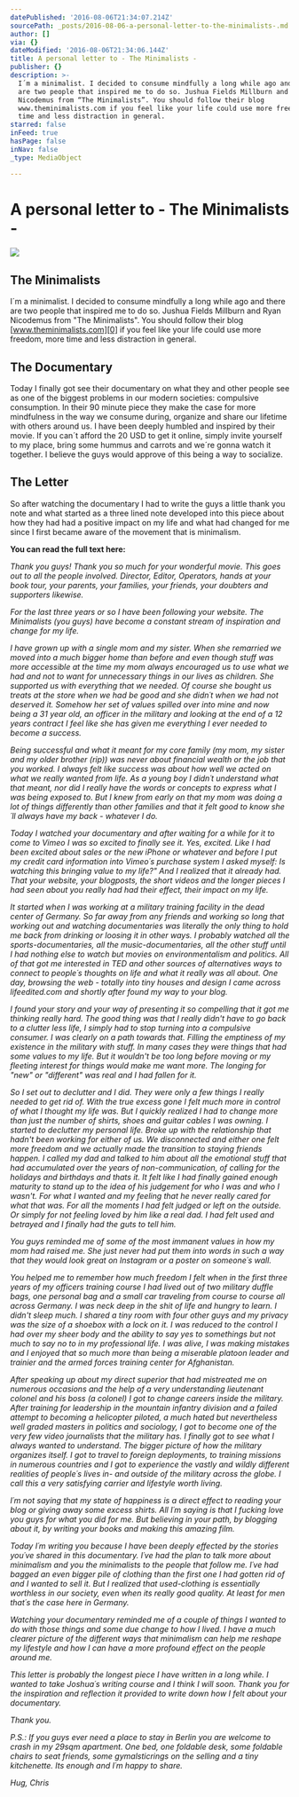 ```yaml
---
datePublished: '2016-08-06T21:34:07.214Z'
sourcePath: _posts/2016-08-06-a-personal-letter-to-the-minimalists-.md
author: []
via: {}
dateModified: '2016-08-06T21:34:06.144Z'
title: A personal letter to - The Minimalists -
publisher: {}
description: >-
  I´m a minimalist. I decided to consume mindfully a long while ago and there
  are two people that inspired me to do so. Jushua Fields Millburn and Ryan
  Nicodemus from “The Minimalists”. You should follow their blog
  www.theminimalists.com if you feel like your life could use more freedom, more
  time and less distraction in general.
starred: false
inFeed: true
hasPage: false
inNav: false
_type: MediaObject

---
```

# A personal letter to - The Minimalists -
![](https://the-grid-user-content.s3-us-west-2.amazonaws.com/7f973e57-e0df-411f-9dff-9f5a43aa9201.jpg)

## **T**he Minimalists

I´m a minimalist. I decided to consume mindfully a long while ago and there are two people that inspired me to do so. Jushua Fields Millburn and Ryan Nicodemus from "The Minimalists". You should follow their blog [www.theminimalists.com][0] if you feel like your life could use more freedom, more time and less distraction in general.

## **T**he Documentary

Today I finally got see their documentary on what they and other people see as one of the biggest problems in our modern societies: compulsive consumption. In their 90 minute piece they make the case for more mindfulness in the way we consume during, organize and share our lifetime with others around us. I have been deeply humbled and inspired by their movie. If you can´t afford the 20 USD to get it online, simply invite yourself to my place, bring some hummus and carrots and we´re gonna watch it together. I believe the guys would approve of this being a way to socialize.

## **T**he Letter

So after watching the documentary I had to write the guys a little thank you note and what started as a three lined note developed into this piece about how they had had a positive impact on my life and what had changed for me since I first became aware of the movement that is minimalism.

**You can read the full text here:**

_Thank you guys! Thank you so much for your wonderful movie. This goes out to all the people involved. Director, Editor, Operators, hands at your book tour, your parents, your families, your friends, your doubters and supporters likewise._

_For the last three years or so I have been following your website. The Minimalists (you guys) have become a constant stream of inspiration and change for my life._

_I have grown up with a single mom and my sister. When she remarried we moved into a much bigger home than before and even though stuff was more accessible at the time my mom always encouraged us to use what we had and not to want for unnecessary things in our lives as children. She supported us with everything that we needed. Of course she bought us treats at the store when we had be good and she didn´t when we had not deserved it. Somehow her set of values spilled over into mine and now being a 31 year old, an officer in the military and looking at the end of a 12 years contract I feel like she has given me everything I ever needed to become a success._

_Being successful and what it meant for my core family (my mom, my sister and my older brother (rip)) was never about financial wealth or the job that you worked. I always felt like success was about how well we acted on what we really wanted from life. As a young boy I didn´t understand what that meant, nor did I really have the words or concepts to express what I was being exposed to. But I knew from early on that my mom was doing a lot of things differently than other families and that it felt good to know she´ll always have my back - whatever I do._

_Today I watched your documentary and after waiting for a while for it to come to Vimeo I was so excited to finally see it. Yes, excited. Like I had been excited about sales or the new iPhone or whatever and before I put my credit card information into Vimeo´s purchase system I asked myself: Is watching this bringing value to my life?" And I realized that it already had. That your website, your blogposts, the short videos and the longer pieces I had seen about you really had had their effect, their impact on my life._

_It started when I was working at a military training facility in the dead center of Germany. So far away from any friends and working so long that working out and watching documentaries was literally the only thing to hold me back from drinking or loosing it in other ways. I probably watched all the sports-documentaries, all the music-documentaries, all the other stuff until I had nothing else to watch but movies on environmentalism and politics. All of that got me interested in TED and other sources of alternatives ways to connect to people´s thoughts on life and what it really was all about. One day, browsing the web - totally into tiny houses and design I came across lifeedited.com and shortly after found my way to your blog._

_I found your story and your way of presenting it so compelling that it got me thinking really hard. The good thing was that I really didn't have to go back to a clutter less life, I simply had to stop turning into a compulsive consumer. I was clearly on a path towards that. Filling the emptiness of my existence in the military with stuff. In many cases they were things that had some values to my life. But it wouldn't be too long before moving or my fleeting interest for things would make me want more. The longing for "new" or "different" was real and I had fallen for it._

_So I set out to declutter and I did. They were only a few things I really needed to get rid of. With the true excess gone I felt much more in control of what I thought my life was. But I quickly realized I had to change more than just the number of shirts, shoes and guitar cables I was owning. I started to declutter my personal life. Broke up with the relationship that hadn't been working for either of us. We disconnected and either one felt more freedom and we actually made the transition to staying friends happen. I called my dad and talked to him about all the emotional stuff that had accumulated over the years of non-communication, of calling for the holidays and birthdays and thats it. It felt like I had finally gained enough maturity to stand up to the idea of his judgement for who I was and who I wasn't. For what I wanted and my feeling that he never really cared for what that was. For all the moments I had felt judged or left on the outside. Or simply for not feeling loved by him like a real dad. I had felt used and betrayed and I finally had the guts to tell him._

_You guys reminded me of some of the most immanent values in how my mom had raised me. She just never had put them into words in such a way that they would look great on Instagram or a poster on someone´s wall._

_You helped me to remember how much freedom I felt when in the first three years of my officers training course I had lived out of two military duffle bags, one personal bag and a small car traveling from course to course all across Germany. I was neck deep in the shit of life and hungry to learn. I didn't sleep much. I shared a tiny room with four other guys and my privacy was the size of a shoebox with a lock on it. I was reduced to the control I had over my sheer body and the ability to say yes to somethings but not much to say no to in my professional life. I was alive, I was making mistakes and I enjoyed that so much more than being a miserable platoon leader and trainier and the armed forces training center for Afghanistan._

_After speaking up about my direct superior that had mistreated me on numerous occasions and the help of a very understanding lieutenant colonel and his boss (a colonel) I got to change careers inside the military. After training for leadership in the mountain infantry division and a failed attempt to becoming a helicopter piloted, a much hated but nevertheless well graded masters in politics and sociology, I got to become one of the very few video journalists that the military has. I finally got to see what I always wanted to understand. The bigger picture of how the military organizes itself. I got to travel to foreign deployments, to training missions in numerous countries and I got to experience the vastly and wildly different realities of people´s lives in- and outside of the military across the globe. I call this a very satisfying carrier and lifestyle worth living._

_I´m not saying that my state of happiness is a direct effect to reading your blog or giving away some excess shirts. All I´m saying is that I fucking love you guys for what you did for me. But believing in your path, by blogging about it, by writing your books and making this amazing film._

_Today I´m writing you because I have been deeply effected by the stories you´ve shared in this documentary. I´ve had the plan to talk more about minimalism and you the minimalists to the people that follow me. I´ve had bagged an even bigger pile of clothing than the first one I had gotten rid of and I wanted to sell it. But I realized that used-clothing is essentially worthless in our society, even when its really good quality. At least for men that´s the case here in Germany._

_Watching your documentary reminded me of a couple of things I wanted to do with those things and some due change to how I lived. I have a much clearer picture of the different ways that minimalism can help me reshape my lifestyle and how I can have a more profound effect on the people around me._

_This letter is probably the longest piece I have written in a long while. I wanted to take Joshua´s writing course and I think I will soon. Thank you for the inspiration and reflection it provided to write down how I felt about your documentary._

_Thank you._

_P.S.: If you guys ever need a place to stay in Berlin you are welcome to crash in my 29sqm apartment. One bed, one foldable desk, some foldable chairs to seat friends, some gymalsticrings on the selling and a tiny kitchenette. Its enough and I´m happy to share._

_Hug, Chris_

[0]: http://www.theminimalists.com/ "TheMinimalists"